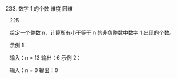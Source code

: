 233. 数字 1 的个数
难度
困难

225





给定一个整数 n，计算所有小于等于 n 的非负整数中数字 1 出现的个数。

 

示例 1：

输入：n = 13
输出：6
示例 2：

输入：n = 0
输出：0
 

